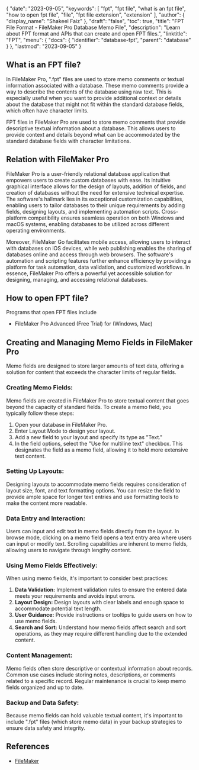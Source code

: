 {
  "date": "2023-09-05",
  "keywords": [
    "fpt",
    "fpt file",
    "what is an fpt file",
    "how to open fpt file",
    "file",
    "fpt file extension",
    "extension"
  ],
  "author": {
    "display_name": "Shakeel Faiz"
  },
  "draft": "false",
  "toc": true,
  "title": "FPT File Format - FileMaker Pro Database Memo File",
  "description": "Learn about FPT format and APIs that can create and open FPT files.",
  "linktitle": "FPT",
  "menu": {
    "docs": {
      "identifier": "database-fpt",
      "parent": "database"
    }
  },
  "lastmod": "2023-09-05"
}

## What is an FPT file?

In FileMaker Pro, ".fpt" files are used to store memo comments or textual information associated with a database. These memo comments provide a way to describe the contents of the database using raw text. This is especially useful when you want to provide additional context or details about the database that might not fit within the standard database fields, which often have character limits.

FPT files in FileMaker Pro are used to store memo comments that provide descriptive textual information about a database. This allows users to provide context and details beyond what can be accommodated by the standard database fields with character limitations.

## Relation with FileMaker Pro

FileMaker Pro is a user-friendly relational database application that empowers users to create custom databases with ease. Its intuitive graphical interface allows for the design of layouts, addition of fields, and creation of databases without the need for extensive technical expertise. The software's hallmark lies in its exceptional customization capabilities, enabling users to tailor databases to their unique requirements by adding fields, designing layouts, and implementing automation scripts. Cross-platform compatibility ensures seamless operation on both Windows and macOS systems, enabling databases to be utilized across different operating environments. 

Moreover, FileMaker Go facilitates mobile access, allowing users to interact with databases on iOS devices, while web publishing enables the sharing of databases online and access through web browsers. The software's automation and scripting features further enhance efficiency by providing a platform for task automation, data validation, and customized workflows. In essence, FileMaker Pro offers a powerful yet accessible solution for designing, managing, and accessing relational databases.

## How to open FPT file?

Programs that open FPT files include

- FileMaker Pro Advanced (Free Trial) for (Windows, Mac)

## Creating and Managing Memo Fields in FileMaker Pro 

Memo fields are designed to store larger amounts of text data, offering a solution for content that exceeds the character limits of regular fields.

### Creating Memo Fields:

Memo fields are created in FileMaker Pro to store textual content that goes beyond the capacity of standard fields. To create a memo field, you typically follow these steps:

1. Open your database in FileMaker Pro.
2. Enter Layout Mode to design your layout.
3. Add a new field to your layout and specify its type as "Text."
4. In the field options, select the "Use for multiline text" checkbox. This designates the field as a memo field, allowing it to hold more extensive text content.

### Setting Up Layouts:

Designing layouts to accommodate memo fields requires consideration of layout size, font, and text formatting options. You can resize the field to provide ample space for longer text entries and use formatting tools to make the content more readable.

### Data Entry and Interaction:

Users can input and edit text in memo fields directly from the layout. In browse mode, clicking on a memo field opens a text entry area where users can input or modify text. Scrolling capabilities are inherent to memo fields, allowing users to navigate through lengthy content.

### Using Memo Fields Effectively:

When using memo fields, it's important to consider best practices:

1. **Data Validation:** Implement validation rules to ensure the entered data meets your requirements and avoids input errors.
2. **Layout Design:** Design layouts with clear labels and enough space to accommodate potential text length.
3. **User Guidance:** Provide instructions or tooltips to guide users on how to use memo fields.
4. **Search and Sort:** Understand how memo fields affect search and sort operations, as they may require different handling due to the extended content.

### Content Management:

Memo fields often store descriptive or contextual information about records. Common use cases include storing notes, descriptions, or comments related to a specific record. Regular maintenance is crucial to keep memo fields organized and up to date.

### Backup and Data Safety:

Because memo fields can hold valuable textual content, it's important to include ".fpt" files (which store memo data) in your backup strategies to ensure data safety and integrity.

## References
* [FileMaker](https://en.wikipedia.org/wiki/FileMaker)





